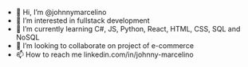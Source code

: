 - 👋 Hi, I’m @johnnymarcelino
- 👀 I’m interested in fullstack development
- 🌱 I’m currently learning C#, JS, Python, React, HTML, CSS, SQL and NoSQL
- 💞️ I’m looking to collaborate on project of e-commerce
- 📫 How to reach me linkedin.com/in/johnny-marcelino

<!---
johnnymarcelino/johnnymarcelino is a ✨ special ✨ repository because its `README.md` (this file) appears on your GitHub profile.
You can click the Preview link to take a look at your changes.
--->
